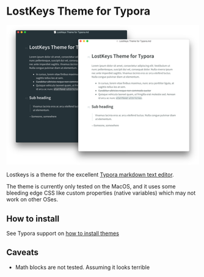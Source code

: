 # LostKeys Theme for Typora

![preview](preview.png)

Lostkeys is a theme for the excellent [Typora markdown text editor](https://typora.io).

The theme is currently only tested on the MacOS, and it uses some bleeding edge CSS like custom properties (native variables) which may not work on other OSes.

## How to install

See  Typora support on [how to install themes](http://support.typora.io/About-Themes/)

## Caveats

* Math blocks are not tested. Assuming it looks terrible
